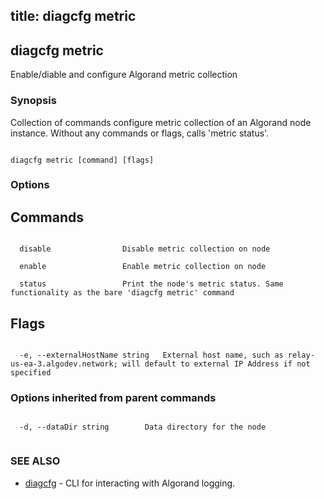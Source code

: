 title: diagcfg metric
---
## diagcfg metric



Enable/diable and configure Algorand metric collection



### Synopsis



Collection of commands configure metric collection of an Algorand node instance.
Without any commands or flags, calls 'metric status'.


```

diagcfg metric [command] [flags]

```



### Options

## Commands

```

  disable                Disable metric collection on node

  enable                 Enable metric collection on node

  status                 Print the node's metric status. Same functionality as the bare 'diagcfg metric' command

```

## Flags
```

  -e, --externalHostName string   External host name, such as relay-us-ea-3.algodev.network; will default to external IP Address if not specified

```



### Options inherited from parent commands



```

  -d, --dataDir string        Data directory for the node


```



### SEE ALSO



* [diagcfg](../../diagcfg/diagcfg/)	 - CLI for interacting with Algorand logging.




